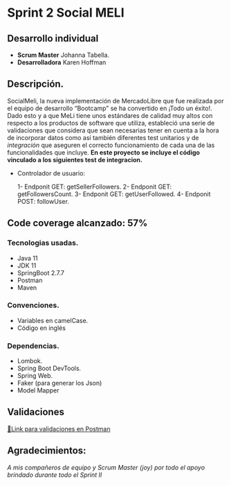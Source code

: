 
# Sprint 2 Social MELI
## Desarrollo individual 

- **Scrum Master** Johanna Tabella.
- **Desarrolladora** Karen Hoffman

## Descripción.

SocialMeli, la nueva implementación de MercadoLibre que fue realizada por el equipo de desarrollo “Bootcamp” se ha convertido en ¡Todo un éxito!. Dado esto y a que MeLi tiene unos estándares de calidad muy altos con respecto a los productos de software que utiliza, estableció una serie de validaciones que considera que sean necesarias tener en cuenta a la hora de incorporar datos como así también diferentes test unitarios y de *integración* que aseguren el correcto funcionamiento de cada una de las funcionalidades que incluye. 
**En este proyecto se incluye el código vinculado a los siguientes test de integracion.**

- Controlador de usuario: 

  1- Endponit GET: getSellerFollowers.
  2- Endponit GET: getFollowersCount.
  3- Endponit GET: getUserFollowed.
  4- Endponit POST: followUser.


## Code coverage alcanzado: 57%

### Tecnologias usadas.
- Java 11
- JDK 11
- SpringBoot 2.7.7
- Postman
- Maven

### Convenciones.

- Variables en camelCase.
- Código en inglés

### Dependencias.

- Lombok.
- Spring Boot DevTools.
- Spring Web.
- Faker (para generar los Json)
- Model Mapper


## Validaciones

[📮Link para validaciones en Postman](Validaciones.postman_collection.json)

## Agradecimientos:
_A mis compañeros de equipo y Scrum Master (joy) por todo el apoyo brindado durante todo el Sprint II_

